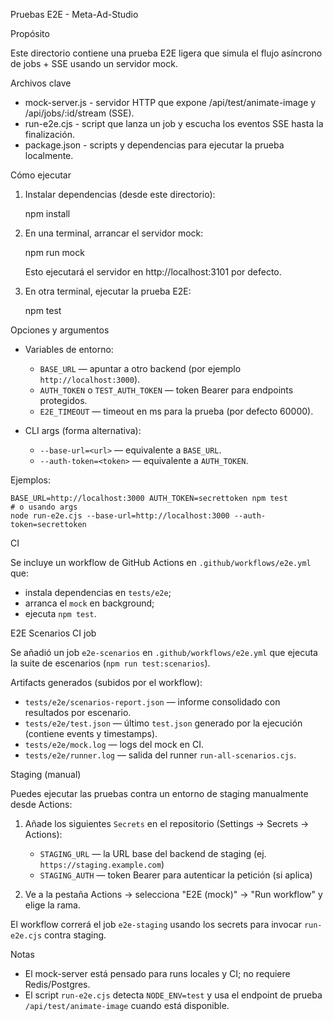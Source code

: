 Pruebas E2E - Meta-Ad-Studio

Propósito

Este directorio contiene una prueba E2E ligera que simula el flujo asíncrono de jobs + SSE usando un servidor mock.

Archivos clave

- mock-server.js - servidor HTTP que expone /api/test/animate-image y /api/jobs/:id/stream (SSE).
- run-e2e.cjs - script que lanza un job y escucha los eventos SSE hasta la finalización.
- package.json - scripts y dependencias para ejecutar la prueba localmente.

Cómo ejecutar

1. Instalar dependencias (desde este directorio):

   npm install

2. En una terminal, arrancar el servidor mock:

   npm run mock

   Esto ejecutará el servidor en http://localhost:3101 por defecto.

3. En otra terminal, ejecutar la prueba E2E:

   npm test

Opciones y argumentos

- Variables de entorno:

  - `BASE_URL` — apuntar a otro backend (por ejemplo `http://localhost:3000`).
  - `AUTH_TOKEN` o `TEST_AUTH_TOKEN` — token Bearer para endpoints protegidos.
  - `E2E_TIMEOUT` — timeout en ms para la prueba (por defecto 60000).

- CLI args (forma alternativa):

  - `--base-url=<url>` — equivalente a `BASE_URL`.
  - `--auth-token=<token>` — equivalente a `AUTH_TOKEN`.

Ejemplos:

```
BASE_URL=http://localhost:3000 AUTH_TOKEN=secrettoken npm test
# o usando args
node run-e2e.cjs --base-url=http://localhost:3000 --auth-token=secrettoken
```

CI

Se incluye un workflow de GitHub Actions en `.github/workflows/e2e.yml` que:

- instala dependencias en `tests/e2e`;
- arranca el `mock` en background;
- ejecuta `npm test`.

E2E Scenarios CI job

Se añadió un job `e2e-scenarios` en `.github/workflows/e2e.yml` que ejecuta la suite de escenarios (`npm run test:scenarios`).

Artifacts generados (subidos por el workflow):

- `tests/e2e/scenarios-report.json` — informe consolidado con resultados por escenario.
- `tests/e2e/test.json` — último `test.json` generado por la ejecución (contiene events y timestamps).
- `tests/e2e/mock.log` — logs del mock en CI.
- `tests/e2e/runner.log` — salida del runner `run-all-scenarios.cjs`.


Staging (manual)

Puedes ejecutar las pruebas contra un entorno de staging manualmente desde Actions:

1. Añade los siguientes `Secrets` en el repositorio (Settings → Secrets → Actions):

   - `STAGING_URL` — la URL base del backend de staging (ej. `https://staging.example.com`)
   - `STAGING_AUTH` — token Bearer para autenticar la petición (si aplica)

2. Ve a la pestaña Actions → selecciona "E2E (mock)" → "Run workflow" y elige la rama.

El workflow correrá el job `e2e-staging` usando los secrets para invocar `run-e2e.cjs` contra staging.

Notas

- El mock-server está pensado para runs locales y CI; no requiere Redis/Postgres.
- El script `run-e2e.cjs` detecta `NODE_ENV=test` y usa el endpoint de prueba `/api/test/animate-image` cuando está disponible.

